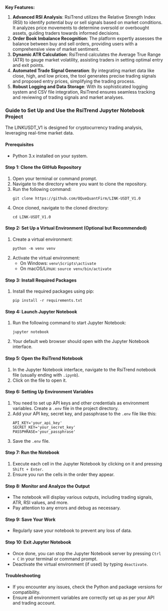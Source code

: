 
**Key Features:**
1. **Advanced RSI Analysis**: RsiTrend utilizes the Relative Strength Index (RSI) to identify potential buy or sell signals based on market conditions. It analyzes price movements to determine oversold or overbought assets, guiding traders towards informed decisions.
2. **Order Book Imbalance Recognition**: The platform expertly assesses the balance between buy and sell orders, providing users with a comprehensive view of market sentiment.
3. **Dynamic ATR Calculation**: RsiTrend calculates the Average True Range (ATR) to gauge market volatility, assisting traders in setting optimal entry and exit points.
4. **Automated Trade Signal Generation**: By integrating market data like close, high, and low prices, the tool generates precise trading signals and proposed entry prices, simplifying the trading process.
5. **Robust Logging and Data Storage**: With its sophisticated logging system and CSV file integration, RsiTrend ensures seamless tracking and reviewing of trading signals and market analyses.


### Guide to Set Up and Use the RsiTrend Jupyter Notebook Project

The LINKUSDT_V1 is designed for cryptocurrency trading analysis, leveraging real-time market data.

#### Prerequisites
- Python 3.x installed on your system.

#### Step 1: Clone the GitHub Repository
1. Open your terminal or command prompt.
2. Navigate to the directory where you want to clone the repository.
3. Run the following command:
   ```
   git clone https://github.com/OQueQuantFirm/LINK-USDT_V1.0
   ```
4. Once cloned, navigate to the cloned directory:
   ```
   cd LINK-USDT_V1.0
   ```

#### Step 2: Set Up a Virtual Environment (Optional but Recommended)
1. Create a virtual environment:
   ```
   python -m venv venv
   ```
2. Activate the virtual environment:
   - On Windows: `venv\Scripts\activate`
   - On macOS/Linux: `source venv/bin/activate`

#### Step 3: Install Required Packages
1. Install the required packages using pip:
   ```
   pip install -r requirements.txt
   ```

#### Step 4: Launch Jupyter Notebook
1. Run the following command to start Jupyter Notebook:
   ```
   jupyter notebook
   ```
2. Your default web browser should open with the Jupyter Notebook interface.

#### Step 5: Open the RsiTrend Notebook
1. In the Jupyter Notebook interface, navigate to the RsiTrend notebook file (usually ending with `.ipynb`).
2. Click on the file to open it.

#### Step 6: Setting Up Environment Variables
1. You need to set up API keys and other credentials as environment variables. Create a `.env` file in the project directory.
2. Add your API key, secret key, and passphrase to the `.env` file like this:
   ```
   API_KEY='your_api_key'
   SECRET_KEY='your_secret_key'
   PASSPHRASE='your_passphrase'
   ```
3. Save the `.env` file.

#### Step 7: Run the Notebook
1. Execute each cell in the Jupyter Notebook by clicking on it and pressing `Shift + Enter`. 
2. Ensure you run the cells in the order they appear.

#### Step 8: Monitor and Analyze the Output
- The notebook will display various outputs, including trading signals, ATR, RSI values, and more.
- Pay attention to any errors and debug as necessary.

#### Step 9: Save Your Work
- Regularly save your notebook to prevent any loss of data.

#### Step 10: Exit Jupyter Notebook
- Once done, you can stop the Jupyter Notebook server by pressing `Ctrl + C` in your terminal or command prompt.
- Deactivate the virtual environment (if used) by typing `deactivate`.

#### Troubleshooting
- If you encounter any issues, check the Python and package versions for compatibility.
- Ensure all environment variables are correctly set up as per your API and trading account.
